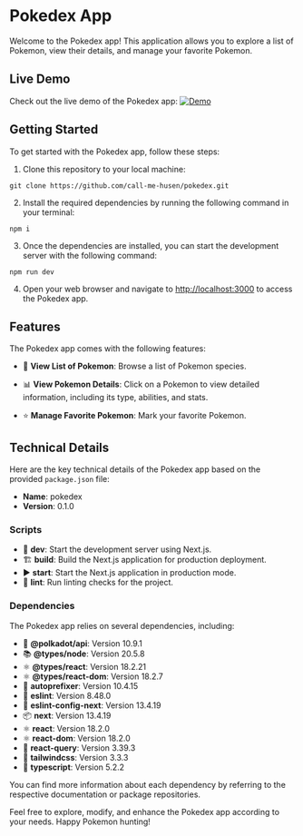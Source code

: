 # Pokedex App

Welcome to the Pokedex app! This application allows you to explore a list of Pokemon, view their details, and manage your favorite Pokemon.

## Live Demo

Check out the live demo of the Pokedex app: [![Demo](https://img.shields.io/badge/See%20Demo-%F0%9F%8E%AE-blue)](https://pokedex-4zo5rja8x-call-me-husen.vercel.app/)

## Getting Started

To get started with the Pokedex app, follow these steps:

1. Clone this repository to your local machine:

```
git clone https://github.com/call-me-husen/pokedex.git
```

2. Install the required dependencies by running the following command in your terminal:

```
npm i
```

3. Once the dependencies are installed, you can start the development server with the following command:

```
npm run dev
```

4. Open your web browser and navigate to [http://localhost:3000](http://localhost:3000) to access the Pokedex app.

## Features

The Pokedex app comes with the following features:

- 📜 **View List of Pokemon**: Browse a list of Pokemon species.

- 📊 **View Pokemon Details**: Click on a Pokemon to view detailed information, including its type, abilities, and stats.

- ⭐ **Manage Favorite Pokemon**: Mark your favorite Pokemon.

## Technical Details

Here are the key technical details of the Pokedex app based on the provided `package.json` file:

- **Name**: pokedex
- **Version**: 0.1.0

### Scripts

- 🚀 **dev**: Start the development server using Next.js.
- 🏗️ **build**: Build the Next.js application for production deployment.
- ▶️ **start**: Start the Next.js application in production mode.
- 🧹 **lint**: Run linting checks for the project.

### Dependencies

The Pokedex app relies on several dependencies, including:

- 🧬 **@polkadot/api**: Version 10.9.1
- 📚 **@types/node**: Version 20.5.8
- ⚛️ **@types/react**: Version 18.2.21
- ⚛️ **@types/react-dom**: Version 18.2.7
- 🎨 **autoprefixer**: Version 10.4.15
- 🧹 **eslint**: Version 8.48.0
- 🧹 **eslint-config-next**: Version 13.4.19
- 📦 **next**: Version 13.4.19
- ⚛️ **react**: Version 18.2.0
- ⚛️ **react-dom**: Version 18.2.0
- 🔄 **react-query**: Version 3.39.3
- 🎨 **tailwindcss**: Version 3.3.3
- 📝 **typescript**: Version 5.2.2

You can find more information about each dependency by referring to the respective documentation or package repositories.

Feel free to explore, modify, and enhance the Pokedex app according to your needs. Happy Pokemon hunting!
